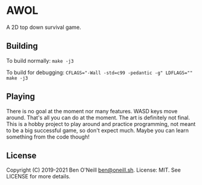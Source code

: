 # AWOL

A 2D top down survival game.

## Building

To build normally:
`make -j3`

To build for debugging:
`CFLAGS="-Wall -std=c99 -pedantic -g" LDFLAGS="" make -j3`

## Playing

There is no goal at the moment nor many features. WASD keys move around.
That's all you can do at the moment. The art is definitely not final. This is
a hobby project to play around and practice programming, not meant to be a big
successful game, so don't expect much. Maybe you can learn something from the
code though!

## License

Copyright (C) 2019-2021 Ben O'Neill <ben@oneill.sh>. License: MIT.
See LICENSE for more details.
